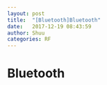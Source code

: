 ```yaml
---
layout: post
title:  "[Bluetooth]Bluetooth"
date:   2017-12-19 08:43:59
author: Shuu
categories: RF
---
```

# Bluetooth